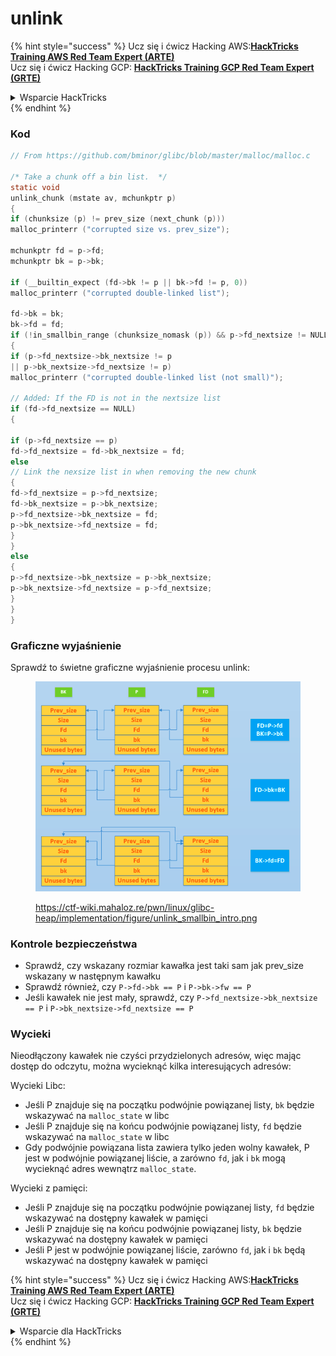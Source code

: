 # unlink

{% hint style="success" %}
Ucz się i ćwicz Hacking AWS:<img src="../../../.gitbook/assets/arte.png" alt="" data-size="line">[**HackTricks Training AWS Red Team Expert (ARTE)**](https://training.hacktricks.xyz/courses/arte)<img src="../../../.gitbook/assets/arte.png" alt="" data-size="line">\
Ucz się i ćwicz Hacking GCP: <img src="../../../.gitbook/assets/grte.png" alt="" data-size="line">[**HackTricks Training GCP Red Team Expert (GRTE)**<img src="../../../.gitbook/assets/grte.png" alt="" data-size="line">](https://training.hacktricks.xyz/courses/grte)

<details>

<summary>Wsparcie HackTricks</summary>

* Sprawdź [**plany subskrypcyjne**](https://github.com/sponsors/carlospolop)!
* **Dołącz do** 💬 [**grupy Discord**](https://discord.gg/hRep4RUj7f) lub [**grupy telegramowej**](https://t.me/peass) lub **śledź** nas na **Twitterze** 🐦 [**@hacktricks\_live**](https://twitter.com/hacktricks\_live)**.**
* **Dziel się trikami hackingowymi, przesyłając PR-y do** [**HackTricks**](https://github.com/carlospolop/hacktricks) i [**HackTricks Cloud**](https://github.com/carlospolop/hacktricks-cloud) repozytoriów na githubie.

</details>
{% endhint %}

### Kod
```c
// From https://github.com/bminor/glibc/blob/master/malloc/malloc.c

/* Take a chunk off a bin list.  */
static void
unlink_chunk (mstate av, mchunkptr p)
{
if (chunksize (p) != prev_size (next_chunk (p)))
malloc_printerr ("corrupted size vs. prev_size");

mchunkptr fd = p->fd;
mchunkptr bk = p->bk;

if (__builtin_expect (fd->bk != p || bk->fd != p, 0))
malloc_printerr ("corrupted double-linked list");

fd->bk = bk;
bk->fd = fd;
if (!in_smallbin_range (chunksize_nomask (p)) && p->fd_nextsize != NULL)
{
if (p->fd_nextsize->bk_nextsize != p
|| p->bk_nextsize->fd_nextsize != p)
malloc_printerr ("corrupted double-linked list (not small)");

// Added: If the FD is not in the nextsize list
if (fd->fd_nextsize == NULL)
{

if (p->fd_nextsize == p)
fd->fd_nextsize = fd->bk_nextsize = fd;
else
// Link the nexsize list in when removing the new chunk
{
fd->fd_nextsize = p->fd_nextsize;
fd->bk_nextsize = p->bk_nextsize;
p->fd_nextsize->bk_nextsize = fd;
p->bk_nextsize->fd_nextsize = fd;
}
}
else
{
p->fd_nextsize->bk_nextsize = p->bk_nextsize;
p->bk_nextsize->fd_nextsize = p->fd_nextsize;
}
}
}
```
### Graficzne wyjaśnienie

Sprawdź to świetne graficzne wyjaśnienie procesu unlink:

<figure><img src="../../../.gitbook/assets/image (3) (1).png" alt=""><figcaption><p><a href="https://ctf-wiki.mahaloz.re/pwn/linux/glibc-heap/implementation/figure/unlink_smallbin_intro.png">https://ctf-wiki.mahaloz.re/pwn/linux/glibc-heap/implementation/figure/unlink_smallbin_intro.png</a></p></figcaption></figure>

### Kontrole bezpieczeństwa

* Sprawdź, czy wskazany rozmiar kawałka jest taki sam jak prev\_size wskazany w następnym kawałku
* Sprawdź również, czy `P->fd->bk == P` i `P->bk->fw == P`
* Jeśli kawałek nie jest mały, sprawdź, czy `P->fd_nextsize->bk_nextsize == P` i `P->bk_nextsize->fd_nextsize == P`

### Wycieki

Nieodłączony kawałek nie czyści przydzielonych adresów, więc mając dostęp do odczytu, można wycieknąć kilka interesujących adresów:

Wycieki Libc:

* Jeśli P znajduje się na początku podwójnie powiązanej listy, `bk` będzie wskazywać na `malloc_state` w libc
* Jeśli P znajduje się na końcu podwójnie powiązanej listy, `fd` będzie wskazywać na `malloc_state` w libc
* Gdy podwójnie powiązana lista zawiera tylko jeden wolny kawałek, P jest w podwójnie powiązanej liście, a zarówno `fd`, jak i `bk` mogą wycieknąć adres wewnątrz `malloc_state`.

Wycieki z pamięci:

* Jeśli P znajduje się na początku podwójnie powiązanej listy, `fd` będzie wskazywać na dostępny kawałek w pamięci
* Jeśli P znajduje się na końcu podwójnie powiązanej listy, `bk` będzie wskazywać na dostępny kawałek w pamięci
* Jeśli P jest w podwójnie powiązanej liście, zarówno `fd`, jak i `bk` będą wskazywać na dostępny kawałek w pamięci

{% hint style="success" %}
Ucz się i ćwicz Hacking AWS:<img src="../../../.gitbook/assets/arte.png" alt="" data-size="line">[**HackTricks Training AWS Red Team Expert (ARTE)**](https://training.hacktricks.xyz/courses/arte)<img src="../../../.gitbook/assets/arte.png" alt="" data-size="line">\
Ucz się i ćwicz Hacking GCP: <img src="../../../.gitbook/assets/grte.png" alt="" data-size="line">[**HackTricks Training GCP Red Team Expert (GRTE)**<img src="../../../.gitbook/assets/grte.png" alt="" data-size="line">](https://training.hacktricks.xyz/courses/grte)

<details>

<summary>Wsparcie dla HackTricks</summary>

* Sprawdź [**plany subskrypcyjne**](https://github.com/sponsors/carlospolop)!
* **Dołącz do** 💬 [**grupy Discord**](https://discord.gg/hRep4RUj7f) lub [**grupy telegramowej**](https://t.me/peass) lub **śledź** nas na **Twitterze** 🐦 [**@hacktricks\_live**](https://twitter.com/hacktricks\_live)**.**
* **Dziel się trikami hackingowymi, przesyłając PR-y do** [**HackTricks**](https://github.com/carlospolop/hacktricks) i [**HackTricks Cloud**](https://github.com/carlospolop/hacktricks-cloud) repozytoriów github.

</details>
{% endhint %}
